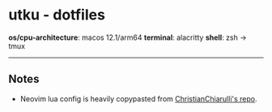 # utku - dotfiles

**os/cpu-architecture**: macos 12.1/arm64
**terminal**: alacritty
**shell**: zsh -> tmux

---

## Notes

* Neovim lua config is heavily copypasted from [ChristianChiarulli's repo](https://github.com/LunarVim/Neovim-from-scratch).
